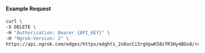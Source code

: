 <!-- Code generated for API Clients. DO NOT EDIT. -->

#### Example Request

```bash
curl \
-X DELETE \
-H "Authorization: Bearer {API_KEY}" \
-H "Ngrok-Version: 2" \
https://api.ngrok.com/edges/https/edghts_2x8ucCi3rgXpwK58zfR3Hy4BGn8/routes/edghtsrt_2x8ucAZSKSPGmTuZWOT4UHThIbN/request_headers
```
